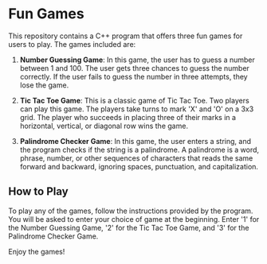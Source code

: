 # Fun Games

This repository contains a C++ program that offers three fun games for users to play. The games included are:

1. **Number Guessing Game**: In this game, the user has to guess a number between 1 and 100. The user gets three chances to guess the number correctly.
If the user fails to guess the number in three attempts, they lose the game.

3. **Tic Tac Toe Game**: This is a classic game of Tic Tac Toe. Two players can play this game. The players take turns to mark 'X' and 'O' on a 3x3 grid.
The player who succeeds in placing three of their marks in a horizontal, vertical, or diagonal row wins the game.

5. **Palindrome Checker Game**: In this game, the user enters a string, and the program checks if the string is a palindrome. A palindrome is a word,
phrase, number, or other sequences of characters that reads the same forward and backward, ignoring spaces, punctuation, and capitalization.

## How to Play

To play any of the games, follow the instructions provided by the program. You will be asked to enter your choice of game at the beginning. 
Enter '1' for the Number Guessing Game, '2' for the Tic Tac Toe Game, and '3' for the Palindrome Checker Game.

Enjoy the games!

